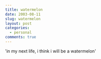 ```yaml
---
title: watermelon
date: 2003-08-11
slug: watermelon
layout: post
categories:
  - personal
comments: true
---
```


'in my next life, i think i will be a watermelon'<br /><br /><br /><br />